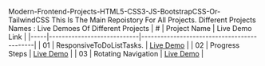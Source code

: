 Modern-Frontend-Projects-HTML5-CSS3-JS-BootstrapCSS-Or-TailwindCSS
This Is The Main Repoistory For All Projects.
Different Projects Names : Live Demoes Of Different Projects
| #   | Project Name               | Live Demo Link                            |
|-----|----------------------------|--------------------------------------------|
| 01  | ResponsiveToDoListTasks.            | [Live Demo](modern-frontend-projects-HTML5-CSS3-JS-BootstrapCSS5OrTailwindCSS/ResponsiveToDoList)       |
| 02  | Progress Steps             | [Live Demo](https://your-link-2.com)       |
| 03  | Rotating Navigation        | [Live Demo](https://your-link-3.com)       |
